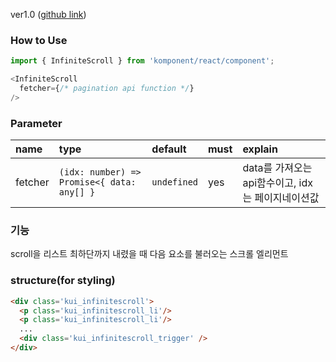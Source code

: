 ver1.0 ([github link](https://github.com/Komponent1/Komponent/tree/master/React/app/srcs/components/infinitescroll))

### How to Use

~~~javascript
import { InfiniteScroll } from 'komponent/react/component';

<InfiniteScroll
  fetcher={/* pagination api function */}
/>
~~~

### Parameter

|name|type|default|must|explain|
|:---|:---|:---|:---|:---|
|fetcher|`(idx: number) => Promise<{ data: any[] }`|`undefined`|yes|data를 가져오는 api함수이고, idx는 페이지네이션값|

### 기능
scroll을 리스트 최하단까지 내렸을 때 다음 요소를 불러오는 스크롤 엘리먼트

### structure(for styling)
```html
<div class='kui_infinitescroll'>
  <p class='kui_infinitescroll_li'/>
  <p class='kui_infinitescroll_li'/>
  ...
  <div class='kui_infinitescroll_trigger' />
</div>
```

